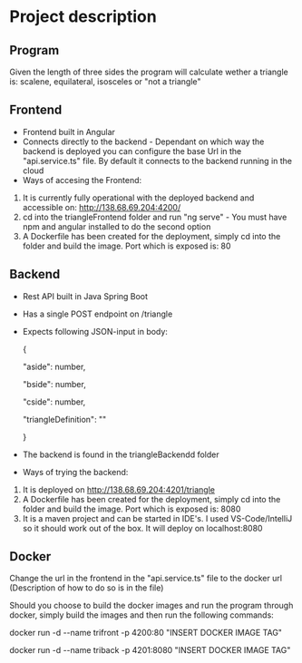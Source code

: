 # Project description

## Program
Given the length of three sides the program will calculate wether a triangle is: scalene, equilateral, isosceles or "not a triangle"

## Frontend
- Frontend built in Angular
- Connects directly to the backend - Dependant on which way the backend is deployed you can configure the base Url in the "api.service.ts" file. By default it connects to the backend running in the cloud
- Ways of accesing the Frontend:

1) It is currently fully operational with the deployed backend and accessible on: http://138.68.69.204:4200/
2) cd into the triangleFrontend folder and run "ng serve" - You must have npm and angular installed to do the second option
3) A Dockerfile has been created for the deployment, simply cd into the folder and build the image. Port which is exposed is: 80

## Backend
- Rest API built in Java Spring Boot
- Has a single POST endpoint on /triangle
- Expects following JSON-input in body:
  
  {

    "aside": number,

    "bside": number,

    "cside": number,

    "triangleDefinition": ""
  
  }
- The backend is found in the triangleBackendd folder
- Ways of trying the backend:

1) It is deployed on http://138.68.69.204:4201/triangle
2) A Dockerfile has been created for the deployment, simply cd into the folder and build the image. Port which is exposed is: 8080
3) It is a maven project and can be started in IDE's. I used VS-Code/IntelliJ so it should work out of the box. It will deploy on localhost:8080



## Docker

Change the url in the frontend in the "api.service.ts" file to the docker url (Description of how to do so is in the file)

Should you choose to build the docker images and run the program through docker, simply build the images and then run the following commands:

docker run -d --name trifront -p 4200:80 "INSERT DOCKER IMAGE TAG"

docker run -d --name triback -p 4201:8080 "INSERT DOCKER IMAGE TAG"
